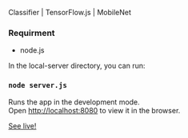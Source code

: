 Classifier | TensorFlow.js | MobileNet

### Requirment
  - node.js

In the local-server directory, you can run:

### `node server.js`

Runs the app in the development mode.<br>
Open [http://localhost:8080](http://localhost:8080) to view it in the browser.


[See live!](https://mobilenettfjs-5ctwrkyoj.now.sh/predict.html)
